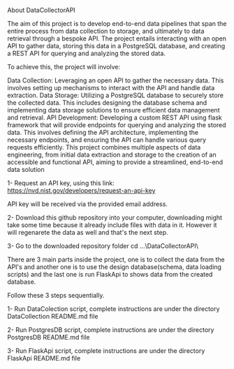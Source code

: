 About DataCollectorAPI

The aim of this project is to develop end-to-end data pipelines that span the entire process from data collection to storage, and ultimately to data retrieval through a bespoke API. The project entails interacting with an open API to gather data, storing this data in a PostgreSQL database, and creating a REST API for querying and analyzing the stored data.

To achieve this, the project will involve:

Data Collection: Leveraging an open API to gather the necessary data. This involves setting up mechanisms to interact with the API and handle data extraction.
Data Storage: Utilizing a PostgreSQL database to securely store the collected data. This includes designing the database schema and implementing data storage solutions to ensure efficient data management and retrieval.
API Development: Developing a custom REST API using flask framework that will provide endpoints for querying and analyzing the stored data. This involves defining the API architecture, implementing the necessary endpoints, and ensuring the API can handle various query requests efficiently.
This project combines multiple aspects of data engineering, from initial data extraction and storage to the creation of an accessible and functional API, aiming to provide a streamlined, end-to-end data solution​



1- Request an API key, using this link:
https://nvd.nist.gov/developers/request-an-api-key

API key will be received via the provided email address. 

2- Download this github repository into your computer, downloading might take some time because it already include files with data in it. However it will regenarete the data as well and that's the next step.

3- Go to the downloaded repository folder 
   cd ...\DataCollectorAPI\

There are 3 main parts inside the project, one is to collect the data from the API's and another one is to use the design database(schema, data loading scripts) and the last one is run FlaskApi to shows data from the created database.

Follow these 3 steps sequentially.

1- Run DataColection script, complete instructions are under the directory DataCollection README.md file

2- Run PostgresDB script, complete instructions are under the directory PostgresDB README.md file

3- Run FlaskApi script, complete instructions are under the directory FlaskApi README.md file




